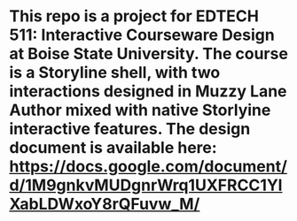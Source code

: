 # This repo is a project for EDTECH 511: Interactive Courseware Design at Boise State University. The course is a Storyline shell, with two interactions designed in Muzzy Lane Author mixed with native Storlyine interactive features. The design document is available here: https://docs.google.com/document/d/1M9gnkvMUDgnrWrq1UXFRCC1YlXabLDWxoY8rQFuvw_M/
